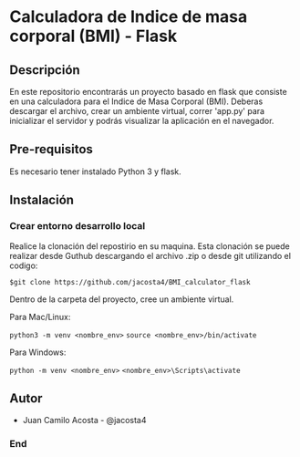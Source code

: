 # Calculadora de Indice de masa corporal (BMI) - Flask

## Descripción ##
En este repositorio encontrarás un proyecto basado en flask que consiste en una
calculadora para el Indice de Masa Corporal (BMI). Deberas descargar el archivo,
crear un ambiente virtual, correr 'app.py' para inicializar el servidor y podrás
visualizar la aplicación en el navegador.

## Pre-requisitos ##
Es necesario tener instalado Python 3 y flask.

## Instalación ##
### Crear entorno desarrollo local ###
Realice la clonación del repostirio en su maquina. Esta clonación se puede
realizar desde Guthub descargando el archivo .zip o desde git utilizando
el codigo:

`$git clone https://github.com/jacosta4/BMI_calculator_flask`

Dentro de la carpeta del proyecto, cree un ambiente virtual.

Para Mac/Linux:

`python3 -m venv <nombre_env>`
`source <nombre_env>/bin/activate`

Para Windows:

`python -m venv <nombre_env>`
`<nombre_env>\Scripts\activate`



## Autor ##
- Juan Camilo Acosta - @jacosta4

### End ###

